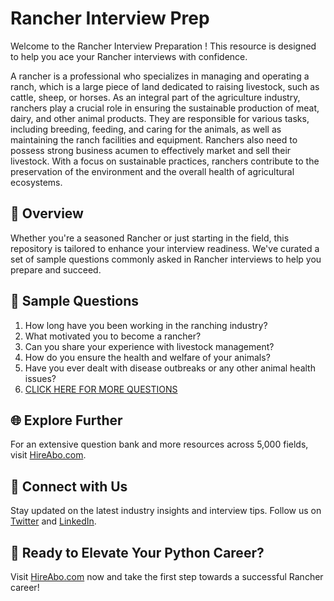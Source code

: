 # Rancher Interview Prep

Welcome to the Rancher Interview Preparation ! This resource is designed to help you ace your Rancher interviews with confidence.

A rancher is a professional who specializes in managing and operating a ranch, which is a large piece of land dedicated to raising livestock, such as cattle, sheep, or horses. As an integral part of the agriculture industry, ranchers play a crucial role in ensuring the sustainable production of meat, dairy, and other animal products. They are responsible for various tasks, including breeding, feeding, and caring for the animals, as well as maintaining the ranch facilities and equipment. Ranchers also need to possess strong business acumen to effectively market and sell their livestock. With a focus on sustainable practices, ranchers contribute to the preservation of the environment and the overall health of agricultural ecosystems.

## 🚀 Overview

Whether you're a seasoned Rancher or just starting in the field, this repository is tailored to enhance your interview readiness. We've curated a set of sample questions commonly asked in Rancher interviews to help you prepare and succeed.

## 📝 Sample Questions

1. How long have you been working in the ranching industry?
2. What motivated you to become a rancher?
3. Can you share your experience with livestock management?
4. How do you ensure the health and welfare of your animals?
5. Have you ever dealt with disease outbreaks or any other animal health issues?
6. [CLICK HERE FOR MORE QUESTIONS](https://hireabo.com/job/10_0_28/Rancher)

## 🌐 Explore Further

For an extensive question bank and more resources across 5,000 fields, visit [HireAbo.com](https://www.hireabo.com).

## 📱 Connect with Us

Stay updated on the latest industry insights and interview tips. Follow us on [Twitter](https://twitter.com/hireabo) and [LinkedIn](https://www.linkedin.com/in/hire-abo-3609972a8/).

## 🚀 Ready to Elevate Your Python Career?

Visit [HireAbo.com](https://www.hireabo.com) now and take the first step towards a successful Rancher career!